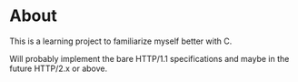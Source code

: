 # About
This is a learning project to familiarize myself better with C.

Will probably implement the bare HTTP/1.1 specifications and maybe in the future HTTP/2.x or above.